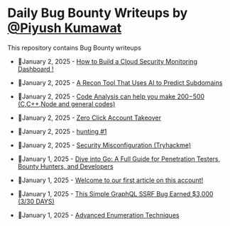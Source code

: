 # Daily Bug Bounty Writeups by [@Piyush Kumawat](https://twitter.com/piyush_supiy) 
This repository contains Bug Bounty writeups

<!-- BLOG-POST-LIST:START -->
 - 💯January 2, 2025 - [How to Build a Cloud Security Monitoring Dashboard !](https://medium.com/@paritoshblogs/how-to-build-a-cloud-security-monitoring-dashboard-81951b57613f?source=rss------bug_bounty-5) 

 - 💯January 2, 2025 - [A Recon Tool That Uses AI to Predict Subdomains](https://medium.com/@kumawatabhijeet2002/a-recon-tool-that-uses-ai-to-predict-subdomains-73a41aaa774d?source=rss------bug_bounty-5) 

 - 💯January 2, 2025 - [Code Analysis can help you make $200-$500 &lpar;C,C++,Node and general codes&rpar;](https://medium.com/@anandrishav2228/code-analysis-can-help-you-make-200-500-c-c-node-and-general-codes-cb7752617931?source=rss------bug_bounty-5) 

 - 💯January 2, 2025 - [Zero Click Account Takeover](https://anontriager.medium.com/zero-click-account-takeover-7f8bdcda2236?source=rss------bug_bounty-5) 

 - 💯January 2, 2025 - [hunting #1](https://medium.com/@dark_zone/hunting-1-ee308e923359?source=rss------bug_bounty-5) 

 - 💯January 2, 2025 - [Security Misconfiguration &lpar;Tryhackme&rpar;](https://medium.com/@BetterBy0x01/security-misconfiguration-tryhackme-9c763a743a71?source=rss------bug_bounty-5) 

 - 💯January 1, 2025 - [Dive into Go: A Full Guide for Penetration Testers, Bounty Hunters, and Developers](https://medium.com/@v1xtron/dive-into-go-a-full-guide-for-penetration-testers-bounty-hunters-and-developers-5cc013d3f5c6?source=rss------bug_bounty-5) 

 - 💯January 1, 2025 - [Welcome to our first article on this account!](https://medium.com/@Dorking1/welcome-to-our-first-article-on-this-account-f7eb4049b768?source=rss------bug_bounty-5) 

 - 💯January 1, 2025 - [This Simple GraphQL SSRF Bug Earned  $3,000 &lpar;3/30 DAYS&rpar;](https://medium.com/@zerodaystories/this-simple-graphql-ssrf-bug-earned-me-3-000-3-30-days-9bd13e2c2f9d?source=rss------bug_bounty-5) 

 - 💯January 1, 2025 - [Advanced Enumeration Techniques](https://medium.com/@phirojshah20/advanced-enumeration-techniques-45cbeb429231?source=rss------bug_bounty-5) 
<!-- BLOG-POST-LIST:END -->
